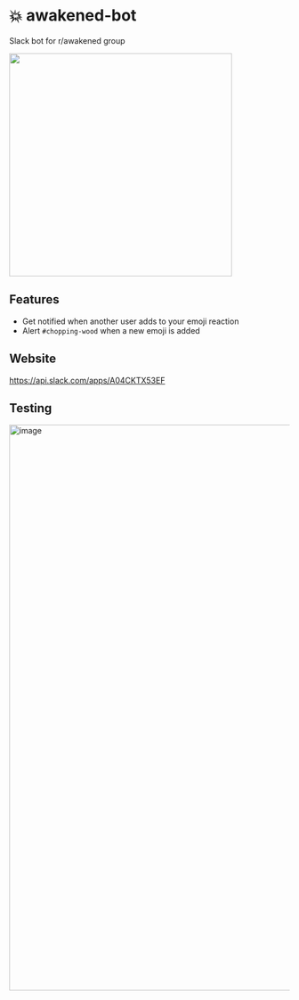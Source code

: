 # 💥 awakened-bot

Slack bot for r/awakened group

<img src='https://github.com/ebanner/awakened-bot/assets/2068912/c459702b-018b-4b31-969e-c252d7a2f711' width='400'>

## Features

- Get notified when another user adds to your emoji reaction
- Alert `#chopping-wood` when a new emoji is added

## Website

https://api.slack.com/apps/A04CKTX53EF

## Testing

<img width="1015" alt="image" src="https://github.com/ebanner/awakened-bot/assets/2068912/3580e7c5-abae-4054-ae56-dcd745df7b94">
